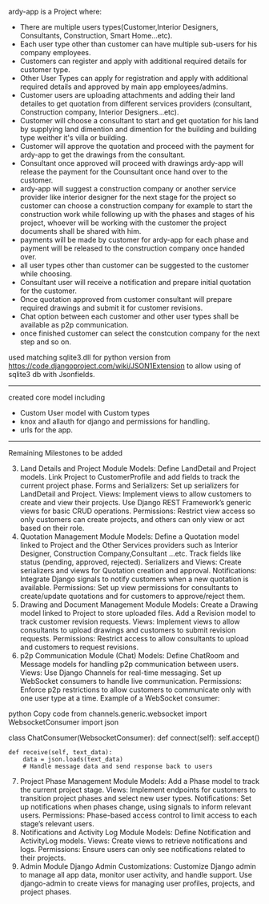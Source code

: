 ardy-app is a Project where:

- There are multiple users types(Customer,Interior Designers, Consultants, Construction, Smart Home...etc).
- Each user type other than customer can have multiple sub-users for his company employees.
- Customers can register and apply with additional required details for customer type.
- Other User Types can apply for registration and apply with additional required details and approved by main app employees/admins.
- Customer users are uploading attachments and adding their land detailes to get quotation from different services providers (consultant, Construction company, Interior Designers...etc).
- Customer will choose a consultant to start and get quotation for his land by supplying land dimention and dimention for the building and building type weither it's villa or building.
- Customer will approve the quotation and proceed with the payment for ardy-app to get the drawings from the consultant.
- Consultant once approved will proceed with drawings ardy-app will release the payment for the Counsultant once hand over to the customer.
- ardy-app will suggest a construction company or another service provider like interior designer for the next stage for the project so customer can choose a construction company for example to start the construction work while following up with the phases and stages of his project, whoever will be working with the customer the project documents shall be shared with him.
- payments will be made by customer for ardy-app for each phase and payment will be released to the construction company once handed over.
- all user types other than customer can be suggested to the customer while choosing.
- Consultant user will receive a notification and prepare initial quotation for the customer.
- Once quotation approved from customer consultant will prepare required drawings and submit it for customer revisions.
- Chat option between each customer and other user types shall be available as p2p communication.
- once finished customer can select the constcution company for the next step and so on.

used matching sqlite3.dll for python version from  https://code.djangoproject.com/wiki/JSON1Extension to allow using of sqlite3 db with Jsonfields.


__________________________________________________________________________________________________

created core model including
- Custom User model with Custom types
- knox and allauth for django and permissions for handling.
- urls for the app.



__________________________________________________________________________________________________

Remaining Milestones to be added 

3. Land Details and Project Module
Models:
Define LandDetail and Project models.
Link Project to CustomerProfile and add fields to track the current project phase.
Forms and Serializers:
Set up serializers for LandDetail and Project.
Views:
Implement views to allow customers to create and view their projects.
Use Django REST Framework’s generic views for basic CRUD operations.
Permissions:
Restrict view access so only customers can create projects, and others can only view or act based on their role.
4. Quotation Management Module
Models:
Define a Quotation model linked to Project and the Other Services providers such as Interior Designer, Construction Company,Consultant ...etc.
Track fields like status (pending, approved, rejected).
Serializers and Views:
Create serializers and views for Quotation creation and approval.
Notifications:
Integrate Django signals to notify customers when a new quotation is available.
Permissions:
Set up view permissions for consultants to create/update quotations and for customers to approve/reject them.
5. Drawing and Document Management Module
Models:
Create a Drawing model linked to Project to store uploaded files.
Add a Revision model to track customer revision requests.
Views:
Implement views to allow consultants to upload drawings and customers to submit revision requests.
Permissions:
Restrict access to allow consultants to upload and customers to request revisions.
6. p2p Communication Module (Chat)
Models:
Define ChatRoom and Message models for handling p2p communication between users.
Views:
Use Django Channels for real-time messaging.
Set up WebSocket consumers to handle live communication.
Permissions:
Enforce p2p restrictions to allow customers to communicate only with one user type at a time.
Example of a WebSocket consumer:

python
Copy code
from channels.generic.websocket import WebsocketConsumer
import json

class ChatConsumer(WebsocketConsumer):
    def connect(self):
        self.accept()

    def receive(self, text_data):
        data = json.loads(text_data)
        # Handle message data and send response back to users
7. Project Phase Management Module
Models:
Add a Phase model to track the current project stage.
Views:
Implement endpoints for customers to transition project phases and select new user types.
Notifications:
Set up notifications when phases change, using signals to inform relevant users.
Permissions:
Phase-based access control to limit access to each stage’s relevant users.
8. Notifications and Activity Log Module
Models:
Define Notification and ActivityLog models.
Views:
Create views to retrieve notifications and logs.
Permissions:
Ensure users can only see notifications related to their projects.
9. Admin Module
Django Admin Customizations:
Customize Django admin to manage all app data, monitor user activity, and handle support.
Use django-admin to create views for managing user profiles, projects, and project phases.